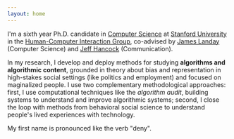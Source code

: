 ```yaml
---
layout: home
---
```


I'm a sixth year Ph.D. candidate in [Computer Science][cs] at [Stanford University][stanford] in the [Human-Computer Interaction Group][hci], co-advised by [James Landay][landay] (Computer Science) and [Jeff Hancock][hancock] (Communication).

In my research, I develop and deploy methods for studying **algorithms and algorithmic content**, grounded in theory about bias and representation in high-stakes social settings (like politics and employment) and focused on maginalized people. I use two complementary methodological approaches: first, I use computational techniques like the _algorithm audit_, building systems to understand and improve algorithmic systems; second, I close the loop with methods from behavioral social science to understand people's lived experiences with technology. 

<!-- Before Stanford, I graduated from Brown University with a dual concentration in Computer Science and Science, Technology, and Society, advised by [Jeff Huang][huang]. -->

My first name is pronounced like the verb "deny". 

[stanford]: https://www.stanford.edu/
[brown]: https://www.brown.edu/
[cs]: http://www-cs.stanford.edu/
[cs181]: https://stanfordcs181.github.io
[danae]: https://en.wikipedia.org/wiki/Danaë
[hci]:http://hci.stanford.edu/
[sts]: http://www.brown.edu/academics/science-and-technology-studies/
[browncs]: https://cs.brown.edu/
[brownhci]: http://hci.cs.brown.edu/
[hancock]: http://jeff-hancock.com
[huang]: http://jeffhuang.com/
[landay]: https://profiles.stanford.edu/james-landay
[msb]: http://hci.stanford.edu/msb/
[mm]: http://metamind.io
